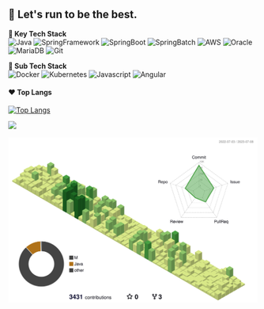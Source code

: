 🥇 Let's run to be the best.
---
**:wrench: Key Tech Stack**  
![Java](https://img.shields.io/badge/Java-1294AB?style=plastic&logo=java&logoColor=white)
![SpringFramework](https://img.shields.io/badge/SpringFramework-47C83E?style=plastic&logo=spring&logoColor=white)
![SpringBoot](https://img.shields.io/badge/SpringBoot-47C83E?style=plastic&logo=spring&logoColor=white)
![SpringBatch](https://img.shields.io/badge/SpringBatch-47C83E?style=plastic&logo=spring&logoColor=white)
![AWS](https://img.shields.io/badge/AWS-FF8224?style=plastic&logo=amazon&logoColor=white)
![Oracle](https://img.shields.io/badge/Oracle-353535?style=plastic&logo=oracle&logoColor=white)
![MariaDB](https://img.shields.io/badge/MariaDB-664B00?style=plastic&logo=mariadb&logoColor=white)
![Git](https://img.shields.io/badge/Git-F05032?style=plastic&logo=git&logoColor=ffffff)  
  
**:hammer: Sub Tech Stack**  
![Docker](https://img.shields.io/badge/Docker-46a2f1?style=plastic&logo=docker&logoColor=white)
![Kubernetes](https://img.shields.io/badge/Kubernetes-47C83E?style=plastic&logo=kubernetes&logoColor=white)
![Javascript](https://img.shields.io/badge/Javascript-F7DF1E?style=plastic&logo=javascript&logoColor=white)
![Angular](https://img.shields.io/badge/Angular-FF0000?style=plastic&logo=angular&logoColor=white)  

#### :hearts: Top Langs
[![Top Langs](https://github-readme-stats.vercel.app/api/top-langs/?username=ixtears23&layout=compact)](https://github.com/anuraghazra/github-readme-stats)

[![](https://visitcount.itsvg.in/api?id=JunseokOh&label=Profile%20Views&color=2&icon=6&pretty=true)](https://visitcount.itsvg.in)

![](./profile-3d-contrib/profile-green-animate.svg)
